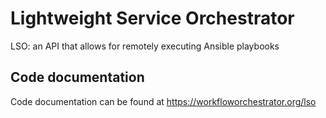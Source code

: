 # Lightweight Service Orchestrator

LSO: an API that allows for remotely executing Ansible playbooks

## Code documentation

Code documentation can be found at <https://workfloworchestrator.org/lso>
